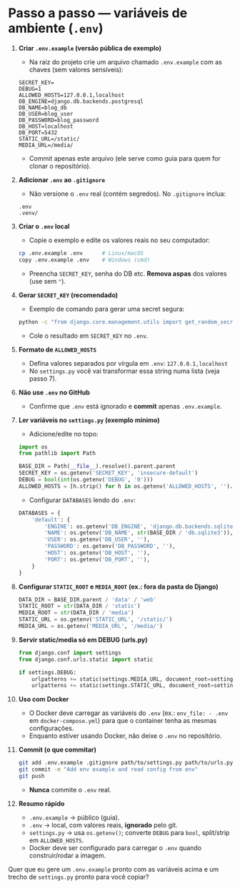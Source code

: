 # Passo a passo — variáveis de ambiente (`.env`)

1. **Criar `.env.example` (versão pública de exemplo)**

   * Na raiz do projeto crie um arquivo chamado `.env.example` com as chaves (sem valores sensíveis):

   ```text
   SECRET_KEY=
   DEBUG=1
   ALLOWED_HOSTS=127.0.0.1,localhost
   DB_ENGINE=django.db.backends.postgresql
   DB_NAME=blog_db
   DB_USER=blog_user
   DB_PASSWORD=blog_password
   DB_HOST=localhost
   DB_PORT=5432
   STATIC_URL=/static/
   MEDIA_URL=/media/
   ```

   * Commit apenas este arquivo (ele serve como guia para quem for clonar o repositório).

2. **Adicionar `.env` ao `.gitignore`**

   * Não versione o `.env` real (contém segredos). No `.gitignore` inclua:

   ```
   .env
   .venv/
   ```

3. **Criar o `.env` local**

   * Copie o exemplo e edite os valores reais no seu computador:

   ```bash
   cp .env.example .env      # Linux/macOS
   copy .env.example .env    # Windows (cmd)
   ```

   * Preencha `SECRET_KEY`, senha do DB etc. **Remova aspas** dos valores (use sem `"`).

4. **Gerar `SECRET_KEY` (recomendado)**

   * Exemplo de comando para gerar uma secret segura:

   ```bash
   python -c "from django.core.management.utils import get_random_secret_key; print(get_random_secret_key())"
   ```

   * Cole o resultado em `SECRET_KEY` no `.env`.

5. **Formato de `ALLOWED_HOSTS`**

   * Defina valores separados por vírgula em `.env`: `127.0.0.1,localhost`
   * No `settings.py` você vai transformar essa string numa lista (veja passo 7).

6. **Não use `.env` no GitHub**

   * Confirme que `.env` está ignorado e **commit** apenas `.env.example`.

7. **Ler variáveis no `settings.py` (exemplo mínimo)**

   * Adicione/edite no topo:

   ```python
   import os
   from pathlib import Path

   BASE_DIR = Path(__file__).resolve().parent.parent
   SECRET_KEY = os.getenv('SECRET_KEY', 'insecure-default')
   DEBUG = bool(int(os.getenv('DEBUG', '0')))
   ALLOWED_HOSTS = [h.strip() for h in os.getenv('ALLOWED_HOSTS', '').split(',') if h.strip()]
   ```

   * Configurar `DATABASES` lendo do `.env`:

   ```python
   DATABASES = {
       'default': {
           'ENGINE': os.getenv('DB_ENGINE', 'django.db.backends.sqlite3'),
           'NAME': os.getenv('DB_NAME', str(BASE_DIR / 'db.sqlite3')),
           'USER': os.getenv('DB_USER', ''),
           'PASSWORD': os.getenv('DB_PASSWORD', ''),
           'HOST': os.getenv('DB_HOST', ''),
           'PORT': os.getenv('DB_PORT', ''),
       }
   }
   ```

8. **Configurar `STATIC_ROOT` e `MEDIA_ROOT` (ex.: fora da pasta do Django)**

   ```python
   DATA_DIR = BASE_DIR.parent / 'data' / 'web'
   STATIC_ROOT = str(DATA_DIR / 'static')
   MEDIA_ROOT = str(DATA_DIR / 'media')
   STATIC_URL = os.getenv('STATIC_URL', '/static/')
   MEDIA_URL = os.getenv('MEDIA_URL', '/media/')
   ```

9. **Servir static/media só em DEBUG (urls.py)**

   ```python
   from django.conf import settings
   from django.conf.urls.static import static

   if settings.DEBUG:
       urlpatterns += static(settings.MEDIA_URL, document_root=settings.MEDIA_ROOT)
       urlpatterns += static(settings.STATIC_URL, document_root=settings.STATIC_ROOT)
   ```

10. **Uso com Docker**

    * O Docker deve carregar as variáveis do `.env` (ex.: `env_file: - .env` em `docker-compose.yml`) para que o container tenha as mesmas configurações.
    * Enquanto estiver usando Docker, não deixe o `.env` no repositório.

11. **Commit (o que commitar)**

    ```bash
    git add .env.example .gitignore path/to/settings.py path/to/urls.py
    git commit -m "Add env example and read config from env"
    git push
    ```

    * **Nunca** commite o `.env` real.

12. **Resumo rápido**

    * `.env.example` → público (guia).
    * `.env` → local, com valores reais, **ignorado** pelo git.
    * `settings.py` → usa `os.getenv()`; converte `DEBUG` para `bool`, split/strip em `ALLOWED_HOSTS`.
    * Docker deve ser configurado para carregar o `.env` quando construir/rodar a imagem.

Quer que eu gere um `.env.example` pronto com as variáveis acima e um trecho de `settings.py` pronto para você copiar?
